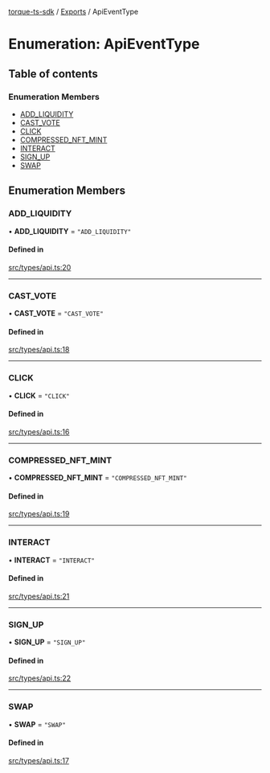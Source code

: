 [torque-ts-sdk](../README.md) / [Exports](../modules.md) / ApiEventType

# Enumeration: ApiEventType

## Table of contents

### Enumeration Members

- [ADD\_LIQUIDITY](ApiEventType.md#add_liquidity)
- [CAST\_VOTE](ApiEventType.md#cast_vote)
- [CLICK](ApiEventType.md#click)
- [COMPRESSED\_NFT\_MINT](ApiEventType.md#compressed_nft_mint)
- [INTERACT](ApiEventType.md#interact)
- [SIGN\_UP](ApiEventType.md#sign_up)
- [SWAP](ApiEventType.md#swap)

## Enumeration Members

### ADD\_LIQUIDITY

• **ADD\_LIQUIDITY** = ``"ADD_LIQUIDITY"``

#### Defined in

[src/types/api.ts:20](https://github.com/torque-labs/torque-ts-sdk/blob/1602bd47e891aa1e511323dd58a1c41afe6a5380/src/types/api.ts#L20)

___

### CAST\_VOTE

• **CAST\_VOTE** = ``"CAST_VOTE"``

#### Defined in

[src/types/api.ts:18](https://github.com/torque-labs/torque-ts-sdk/blob/1602bd47e891aa1e511323dd58a1c41afe6a5380/src/types/api.ts#L18)

___

### CLICK

• **CLICK** = ``"CLICK"``

#### Defined in

[src/types/api.ts:16](https://github.com/torque-labs/torque-ts-sdk/blob/1602bd47e891aa1e511323dd58a1c41afe6a5380/src/types/api.ts#L16)

___

### COMPRESSED\_NFT\_MINT

• **COMPRESSED\_NFT\_MINT** = ``"COMPRESSED_NFT_MINT"``

#### Defined in

[src/types/api.ts:19](https://github.com/torque-labs/torque-ts-sdk/blob/1602bd47e891aa1e511323dd58a1c41afe6a5380/src/types/api.ts#L19)

___

### INTERACT

• **INTERACT** = ``"INTERACT"``

#### Defined in

[src/types/api.ts:21](https://github.com/torque-labs/torque-ts-sdk/blob/1602bd47e891aa1e511323dd58a1c41afe6a5380/src/types/api.ts#L21)

___

### SIGN\_UP

• **SIGN\_UP** = ``"SIGN_UP"``

#### Defined in

[src/types/api.ts:22](https://github.com/torque-labs/torque-ts-sdk/blob/1602bd47e891aa1e511323dd58a1c41afe6a5380/src/types/api.ts#L22)

___

### SWAP

• **SWAP** = ``"SWAP"``

#### Defined in

[src/types/api.ts:17](https://github.com/torque-labs/torque-ts-sdk/blob/1602bd47e891aa1e511323dd58a1c41afe6a5380/src/types/api.ts#L17)
